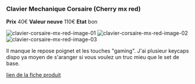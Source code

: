 ### Clavier Mechanique Corsaire (Cherry mx red)
**Prix** 40€
**Valeur neuve** 110€
**Etat** bon

![clavier-corsaire-mx-red-image-01](https://github.com/kigiri/annonces/raw/master/src/clavier-corsaire-mx-red/01.jpg)
![clavier-corsaire-mx-red-image-02](https://github.com/kigiri/annonces/raw/master/src/clavier-corsaire-mx-red/02.jpg)
![clavier-corsaire-mx-red-image-03](https://github.com/kigiri/annonces/raw/master/src/clavier-corsaire-mx-red/03.jpg)

Il manque le repose poignet et les touches "gaming".
J'ai plusieur keycaps dispo ya moyen de s'aranger si vous voulez un truc mieu
que le set de base.

[lien de la fiche produit](https://www.materiel.net/clavier/corsair-vengeance-k60-performance-fps-71897.html)

